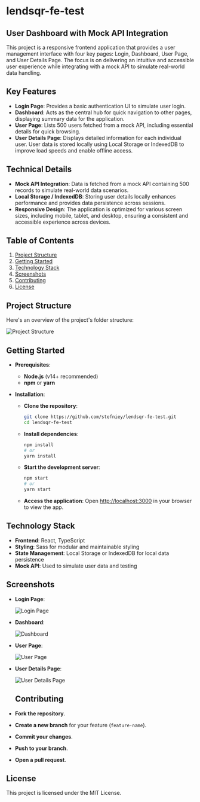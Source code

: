 # lendsqr-fe-test

## User Dashboard with Mock API Integration
This project is a responsive frontend application that provides a user management interface with four key pages: Login, Dashboard, User Page, and User Details Page. The focus is on delivering an intuitive and accessible user experience while integrating with a mock API to simulate real-world data handling.

## Key Features
- **Login Page**: Provides a basic authentication UI to simulate user login.
- **Dashboard**: Acts as the central hub for quick navigation to other pages, displaying summary data for the application.
- **User Page**: Lists 500 users fetched from a mock API, including essential details for quick browsing.
- **User Details Page**: Displays detailed information for each individual user. User data is stored locally using Local Storage or IndexedDB to improve load speeds and enable offline access.

## Technical Details
- **Mock API Integration**: Data is fetched from a mock API containing 500 records to simulate real-world data scenarios.
- **Local Storage / IndexedDB**: Storing user details locally enhances performance and provides data persistence across sessions.
- **Responsive Design**: The application is optimized for various screen sizes, including mobile, tablet, and desktop, ensuring a consistent and accessible experience across devices.

## Table of Contents
1. [Project Structure](#project-structure)
2. [Getting Started](#getting-started)
3. [Technology Stack](#technology-stack)
4. [Screenshots](#screenshots)
5. [Contributing](#contributing)
6. [License](#license)

## Project Structure
Here's an overview of the project's folder structure:

![Project Structure](public/images/projectStructure.jpeg)



## Getting Started

- **Prerequisites**:
  - **Node.js** (v14+ recommended)
  - **npm** or **yarn**

- **Installation**:
  - **Clone the repository**:
    ```bash
    git clone https://github.com/stefniey/lendsqr-fe-test.git
    cd lendsqr-fe-test
    ```

  - **Install dependencies**:
    ```bash
    npm install
    # or
    yarn install
    ```

  - **Start the development server**:
    ```bash
    npm start
    # or
    yarn start
    ```

  - **Access the application**: Open [http://localhost:3000](http://localhost:3000) in your browser to view the app.

## Technology Stack
- **Frontend**: React, TypeScript
- **Styling**: Sass for modular and maintainable styling
- **State Management**: Local Storage or IndexedDB for local data persistence
- **Mock API**: Used to simulate user data and testing


## Screenshots

- **Login Page**:
  
  ![Login Page](assets/login.jpeg)

- **Dashboard**:
  
  ![Dashboard](assets/dashboard.jpeg)

- **User Page**:
  
  ![User Page](assets/user.jpeg)

- **User Details Page**:
  
  ![User Details Page](assets/userDetail.jpeg)

  ## Contributing
- **Fork the repository**.
- **Create a new branch** for your feature (`feature-name`).
- **Commit your changes**.
- **Push to your branch**.
- **Open a pull request**.

## License
This project is licensed under the MIT License.



